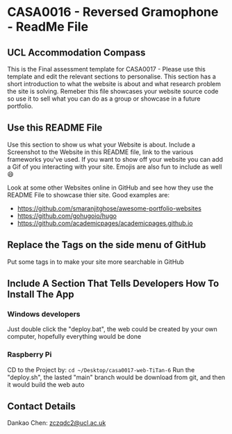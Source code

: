 # CASA0016 - Reversed Gramophone - ReadMe File 

## UCL Accommodation Compass

This is the Final assessment template for CASA0017 - Please use this template and edit the relevant sections to personalise.
This section has a short introduction to what the website is about and what research problem the site is solving.  Remeber this file showcases your website source code so use it to sell what you can do as a group or showcase in a future portfolio. 

## Use this README File 

Use this section to show us what your Website is about.   Include a Screenshot to the Website in this README file, link to the various frameworks you've used.  If you want to show off your website you can add a Gif of you interacting with your site.   Emojis are also fun to include as well 😄

Look at some other Websites online in GitHub and see how they use the README File to showcase thier site.  Good examples are:

- https://github.com/smaranjitghose/awesome-portfolio-websites
- https://github.com/gohugoio/hugo    
- https://github.com/academicpages/academicpages.github.io

##  Replace the Tags on the side menu of GitHub

Put some tags in to make your site more searchable in GitHub

## Include A Section That Tells Developers How To Install The App

### Windows developers
Just double click the "deploy.bat", the web could be created by your own computer, hopefully everything would be done

### Raspberry Pi
CD to the Project by: `cd ~/Desktop/casa0017-web-TiTan-6`
Run the "deploy.sh", the lasted "main" branch would be download from git, and then it would build the web auto

##  Contact Details

Dankao Chen: zczqdc2@ucl.ac.uk
